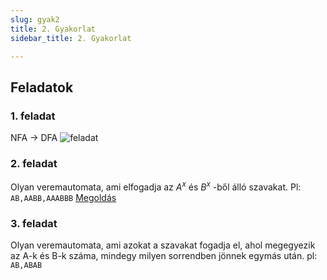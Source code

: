 ```yaml
---
slug: gyak2
title: 2. Gyakorlat
sidebar_title: 2. Gyakorlat

---
```


## Feladatok
### 1. feladat
NFA -> DFA
![feladat](https://i.imgur.com/ZgmSzPg.png)
### 2. feladat
Olyan veremautomata, ami elfogadja az $A^x$ és $B^x$ -ből álló szavakat.
Pl: `AB,AABB,AAABBB`
[Megoldás](https://automatonsimulator.com/#%7B%22type%22:%22PDA%22,%22pda%22:%7B%22transitions%22:%7B%22start%22:%7B%22%22:%7B%22%22:%5B%7B%22state%22:%22s0%22,%22stackPushChar%22:%22#%22%7D%5D%7D%7D,%22s0%22:%7B%22%22:%7B%22#%22:%5B%7B%22state%22:%22s2%22,%22stackPushChar%22:%22#%22%7D%5D%7D,%22B%22:%7B%22A%22:%5B%7B%22state%22:%22s1%22,%22stackPushChar%22:%22%22%7D%5D%7D,%22A%22:%7B%22%22:%5B%7B%22state%22:%22s0%22,%22stackPushChar%22:%22A%22%7D%5D%7D%7D,%22s1%22:%7B%22%22:%7B%22#%22:%5B%7B%22state%22:%22s2%22,%22stackPushChar%22:%22#%22%7D%5D%7D,%22B%22:%7B%22A%22:%5B%7B%22state%22:%22s1%22,%22stackPushChar%22:%22%22%7D%5D%7D%7D%7D,%22startState%22:%22start%22,%22acceptStates%22:%5B%22s2%22%5D%7D,%22states%22:%7B%22start%22:%7B%7D,%22s0%22:%7B%22top%22:542,%22left%22:225,%22displayId%22:%22s0%22%7D,%22s2%22:%7B%22isAccept%22:true,%22top%22:734,%22left%22:448,%22displayId%22:%22s2%22%7D,%22s1%22:%7B%22top%22:521,%22left%22:447,%22displayId%22:%22s1%22%7D%7D,%22transitions%22:%5B%7B%22stateA%22:%22start%22,%22label%22:%22%CF%B5,%CF%B5,#%22,%22stateB%22:%22s0%22%7D,%7B%22stateA%22:%22s0%22,%22label%22:%22%CF%B5,#,#%22,%22stateB%22:%22s2%22%7D,%7B%22stateA%22:%22s0%22,%22label%22:%22B,A,%CF%B5%22,%22stateB%22:%22s1%22%7D,%7B%22stateA%22:%22s0%22,%22label%22:%22A,%CF%B5,A%22,%22stateB%22:%22s0%22%7D,%7B%22stateA%22:%22s1%22,%22label%22:%22%CF%B5,#,#%22,%22stateB%22:%22s2%22%7D,%7B%22stateA%22:%22s1%22,%22label%22:%22B,A,%CF%B5%22,%22stateB%22:%22s1%22%7D%5D,%22bulkTests%22:%7B%22accept%22:%22%5CnAB%5CnAABB%5CnAAABBB%5CnAAAABBBB%5Cn%22,%22reject%22:%22A%5CnB%5CnABB%5CnABA%5CnAAB%22%7D%7D)

### 3. feladat
Olyan veremautomata, ami azokat a szavakat fogadja el, ahol megegyezik az A-k és B-k száma, mindegy milyen sorrendben jönnek egymás után.
pl: `AB,ABAB`
<!--stackedit_data:
eyJoaXN0b3J5IjpbLTc0ODE1OTI4Ml19
-->
